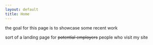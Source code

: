 ```yaml
---
layout: default
title: Home
---
```


the goal for this page is to showcase some recent work

sort of a landing page for ~~potential employers~~ people who visit my site